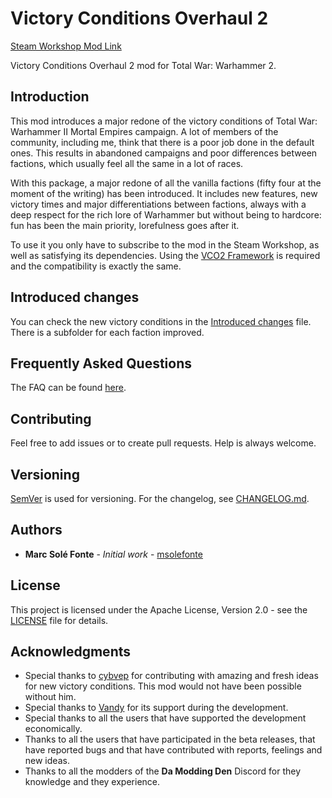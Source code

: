 # Victory Conditions Overhaul 2

[Steam Workshop Mod Link](#)

Victory Conditions Overhaul 2 mod for Total War: Warhammer 2.

## Introduction

This mod introduces a major redone of the victory conditions of Total War: Warhammer II Mortal Empires campaign. A lot 
of members of the community, including me, think that there is a poor job done in the default ones. This results in 
abandoned campaigns and poor differences between factions, which usually feel all the same in a lot of races.

With this package, a major redone of all the vanilla factions (fifty four at the moment of the writing) has been 
introduced. It includes new features, new victory times and major differentiations between factions, always with a deep 
respect for the rich lore of Warhammer but without being to hardcore: fun has been the main priority, lorefulness goes 
after it.

To use it you only have to subscribe to the mod in the Steam Workshop, as well as satisfying its dependencies. Using the 
[VCO2 Framework](https://www.github.com/msolefonte/tww2-vco2-framework/) is required and the compatibility is exactly 
the same.

## Introduced changes

You can check the new victory conditions in the [Introduced changes](docs/README.md) file. There is a subfolder for each 
faction improved.

## Frequently Asked Questions

The FAQ can be found [here](https://www.github.com/msolefonte/tww2-vco2-framework/docs/faq.md). 

## Contributing

Feel free to add issues or to create pull requests. Help is always welcome.

## Versioning

[SemVer](http://semver.org/) is used for versioning. For the changelog, see [CHANGELOG.md](CHANGELOG.md). 

## Authors

* **Marc Solé Fonte** - *Initial work* - [msolefonte](https://github.com/msolefonte)

## License

This project is licensed under the Apache License, Version 2.0 - see the [LICENSE](LICENSE) file for details.

## Acknowledgments

* Special thanks to [cybvep](https://steamcommunity.com/profiles/76561198329779166/) for contributing with amazing and
fresh ideas for new victory conditions. This mod would not have been possible without him.
* Special thanks to [Vandy](https://github.com/chadvandy) for its support during the development.
* Special thanks to all the users that have supported the development economically.
* Thanks to all the users that have participated in the beta releases, that have reported bugs and that have contributed
with reports, feelings and new ideas.
* Thanks to all the modders of the **Da Modding Den** Discord for they knowledge and they experience.
